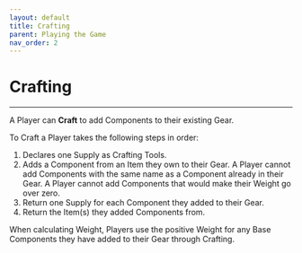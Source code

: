 ```yaml
---
layout: default
title: Crafting
parent: Playing the Game
nav_order: 2
---
```


# Crafting

---

A Player can **Craft** to add Components to their existing Gear.

To Craft a Player takes the following steps in order: 

1. Declares one Supply as Crafting Tools. 
2. Adds a Component from an Item they own to their Gear.  A Player cannot add Components with the same name as a Component already in their Gear. A Player cannot add Components that would make their Weight go over zero. 
3. Return one Supply for each Component they added to their Gear.
4. Return the Item(s) they added Components from. 

When calculating Weight, Players use the positive Weight for any Base Components they have added to their Gear through Crafting. 
